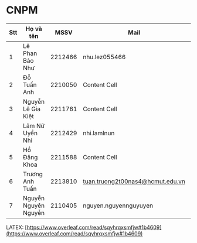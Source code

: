 # CNPM  

| Stt  | Họ và tên | MSSV | Mail | Nhiệm vụ |
| ------------- | ------------- | ------------- | ------------- |------------- |
| 1  | Lê Phan Bảo Như  | 2212466  | nhu.lez055466 | Content Cell  | 
| 2  | Đỗ Tuấn Anh| 2210050 | Content Cell  |Content Cell  | 
| 3  | Nguyễn Lê Gia Kiệt  | 2211761  | Content Cell  |Content Cell  | 
| 4  | Lâm Nữ Uyển Nhi  | 2212429  | nhi.lamlnun | Content Cell  | 
| 5  | Hồ Đăng Khoa  | 2211588  | Content Cell  |Content Cell  | 
| 6  | Trương Anh Tuấn  | 2213810  | tuan.truong2t00nas4@hcmut.edu.vn  |Content Cell  | 
| 7  | Nguyễn Nguyên Nguyễn  | 2110405  | nguyen.nguyennguyuyen | Content Cell  | 

LATEX: [https://www.overleaf.com/read/sqyhrqxsmfjw#1b4609](https://www.overleaf.com/read/sqyhrqxsmfjw#1b4609)

